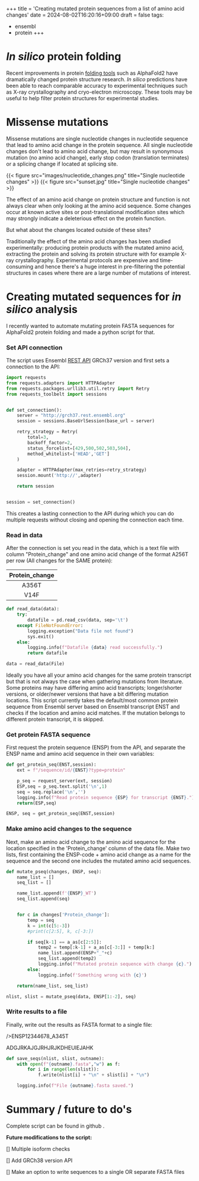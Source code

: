 +++
title = 'Creating mutated protein sequences from a list of amino acid changes'
date = 2024-08-02T16:20:16+09:00
draft = false
tags:
- ensembl
- protein
+++

# *In silico* protein folding

Recent improvements in protein [folding tools](https://github.com/biolists/folding_tools) such as AlphaFold2
have dramatically changed protein structure research. *In silico* predictions have been able to reach comparable accuracy to experimental techniques such as X-ray crystallography and cryo-electron microscopy. 
These tools may be useful to help filter protein structures for experimental studies.

# Missense mutations 


Missense mutations are single nucleotide changes in nucleotide sequence that lead to amino acid change in the
protein sequence. All single nucleotide changes don't lead to amino acid change, but may result in synonymous mutation 
(no amino acid change), early stop codon (translation terminates) or a splicing change if located at splicing site. 

{{< figure src="images/nucleotide_changes.png" title="Single nucleotide changes" >}}
{{< figure src="sunset.jpg" title="Single nucleotide changes" >}}

The effect of an amino acid change on protein structure and function is not always clear when only looking at the amino acid sequence. 
Some changes occur at known active sites or post-translational modification sites which may strongly indicate a deleterious effect on the protein function.

But what about the changes located outside of these sites?

Traditionally the effect of the amino acid changes has been studied experimentally: producing protein products with the mutated amino acid,
extracting the protein and solving its protein structure with for example X-ray crystallography.
Experimental protocols are expensive and time-consuming and hence there's a huge interest in pre-filtering the potential structures in cases where there are a large number of mutations of interest.


# Creating mutated sequences for *in silico* analysis

I recently wanted to automate mutating protein FASTA sequences for AlphaFold2 protein folding and made a python script for that.

### Set API connection

The script uses Ensembl [REST API](http://grch37.rest.ensembl.org/) GRCh37 version and first sets a connection to the API:

```python {class="my-class" id="my-codeblock" lineNos=inline height="600"}
import requests
from requests.adapters import HTTPAdapter
from requests.packages.urllib3.util.retry import Retry
from requests_toolbelt import sessions


def set_connection():
	server = "http://grch37.rest.ensembl.org"
	session = sessions.BaseUrlSession(base_url = server)

	retry_strategy = Retry(
		total=3,
		backoff_factor=2,
		status_forcelist=[429,500,502,503,504],
		method_whitelist=['HEAD','GET']
	)

	adapter = HTTPAdapter(max_retries=retry_strategy)
	session.mount('http://',adapter)

	return session


session = set_connection()

```

This creates a lasting connection to the API during which you can do multiple requests without closing and opening the connection each time.

### Read in data

After the connection is set you read in the data, which is a text file with column "Protein_change" and one amino acid change of the format A256T per row (All changes for the SAME protein):

| Protein_change |
|     :---:	 |
| A356T		 |
| V14F		 |


```python {class="my-class" id="my-codeblock2" lineNos=inline height="600"}
def read_data(data):
    try:
        datafile = pd.read_csv(data, sep='\t')
    except FileNotFoundError:
        logging.exception("Data file not found")
        sys.exit()
    else:
        logging.info(f"Datafile {data} read successfully.")
        return datafile

data = read_data(File)
```

Ideally you have all your amino acid changes for the same protein transcript but that is not always the case when gathering mutations from literature. Some proteins may have differing amino acid transcripts; longer/shorter versions, or older/newer versions that have a bit differing mutation locations. 
This script currently takes the default/most common protein sequence from Ensembl server based on Ensembl transcript ENST and checks if the location and amino acid matches. If the mutation belongs to different protein transcript, it is skipped.

### Get protein FASTA sequence

First request the protein sequence (ENSP) from the API, and separate the ENSP name and amino acid sequence in their own variables:

```python {class="my-class" id="my-codeblock3" lineNos=inline height="600"}
def get_protein_seq(ENST,session):
    ext = f"/sequence/id/{ENST}?type=protein"

    p_seq = request_server(ext, session)
    ESP,seq = p_seq.text.split('\n',1)
    seq = seq.replace('\n','')
    logging.info(f"Read protein sequence {ESP} for transcript {ENST}.")
    return(ESP,seq)

ENSP, seq = get_protein_seq(ENST,session)
```

### Make amino acid changes to the sequence

Next, make an amino acid change to the amino acid sequence for the location specified in the 'Protein_change' column of the data file.
Make two lists, first containing the ENSP-code + amino acid change as a name for the sequence and the second one includes the mutated amino acid sequences.

```python {class="my-class" id="my-codeblock3" lineNos=inline height="600"}
def mutate_pseq(changes, ENSP, seq):
    name_list = []
    seq_list = []

    name_list.append(f'{ENSP}_WT')
    seq_list.append(seq)


    for c in changes['Protein_change']:
        temp = seq 
        k = int(c[5:-3])
        #print(c[2:5], k, c[-3:])

        if seq[k-1] == a_as[c[2:5]]:
            temp2 = temp[:k-1] + a_as[c[-3:]] + temp[k:]
            name_list.append(ENSP+"_"+c)
            seq_list.append(temp2)
            logging.info(f"Mutated protein sequence with change {c}.")
        else:
            logging.info(f'Something wrong with {c}')

    return(name_list, seq_list)

nlist, slist = mutate_pseq(data, ENSP[1:-2], seq)
```

### Write results to a file

Finally, write out the results as FASTA format to a single file:

/>ENSP12344678_A345T

ADGJRKAJGJRHJRJKDHEUIEJAHK

```python {class="my-class" id="my-codeblock3" lineNos=inline height="600"}
def save_seqs(nlist, slist, outname):
    with open(f"{outname}.fasta","w") as f:
        for i in range(len(slist)):
            f.write(nlist[i] + "\n" + slist[i] + "\n")

    logging.info(f"File {outname}.fasta saved.")

```

# Summary / future to do's

Complete script can be found in github [](https://github.com/jezkoski/MutateProtein/tree/main).


**Future modifications to the script:**

[] Multiple isoform checks

[] Add GRCh38 version API

[] Make an option to write sequences to a single OR separate FASTA files

